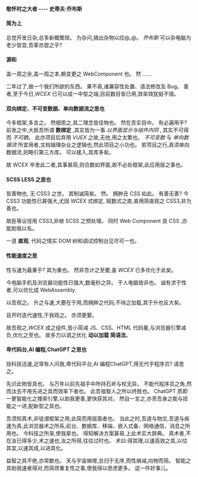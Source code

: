<!--DESC: {icon:{name:"lightbulb_circle",pkg:"mdi",type:"filled"},id:5} -->
<p align=center><svg width=8em src="@/@wcex/doc/assets/jobs.svg" ></svg></p>

#### 敬怀时之大者 ---- **史蒂夫·乔布斯**

#### 简为上

总觉开发日杂,总多新概繁琐。 为杂问,搞出杂物以应@\_@。
_乔布斯_ 可以杂电脑为老少皆宜,吾辈亦尝之乎?

#### 源和

盖一周之余,盖一周之本,赖变更之 WebComponent 也。 然 ......

二年过了,做一个我们所欲的东西。 果不易,诸兼容性处置、语法修改及 Bug。 善者,至于今日,_WCEX_ 已可以成一中型之端,目前数目皆已用,效率效犹挺不错。

#### 双向绑定、不可变数据、单向数据流之思也

今多框架,多言之。 然细思之,其二理念皆佳物也。 然在吾实目中。 有必遍用乎?
前发之中,大抵吾所谓 **数绑定** ,其实皆为一事 _以界面显示与组件内同_ , 其实不可得而 _不可数_。
此亦项目后弃用 _VUEX_ 之故,无他,用之太繁也。 _不可变数_ 与 _单向数据流_ 所宜用者,文档辑理杂业之逻辑也,然此项目之小功也。 若项目之行,真须单向数据流,则略引第三方库。 可以接入,其库多矣。

故 WCEX 卒舍此二者,其事甚简,则合数如界面,故不必处框架,此应用层之事也。

#### SCSS LESS 之思也

皆善物也, 无 CSS3 之世。 其制诚简矣。
然。 拥肿丑 CSS 如此。 有善无善?
今 CSS3 功能性已甚强大,尤因 _WCEX_ 式绑定, 赋数式之直,直用简直观之 CSS3,非为善也。

故臣等议径用 CSS3,非继 SCSS 之预处理。 同时 Web Component 良 CSS ,亦能助我以名。

一道 **直观**, 代码之情实 DOM 树和调试控制台见尽可一也。

#### 性能速度之思

性与速为最重乎? 其为重也。 然非吾计之至要,虽 _WCEX_ 已多优化于此矣。

今电脑手机及浏览器功能性已强大,数毫秒之异。 于人电脑皆非也。 诚有求于性者,可以优化成 WebAssembly.

以吾观之。 升之与速,大要在于用,而拥肿之代码,不待之加载,其于升也反大矣。

且开时迭代速性,于我观之。 亦须更要。

故吾观之,_WCEX_ 成之组件,皆小简减 JS、CSS、HTML 代码量,与浏览器引擎减负,优化之至也。 故多力以调之优化 **动以加载** **简语法**。

#### 卑代码台,AI 编程,ChatGPT 之思也

技科技迅速,近常有人问我,卑代码平台,AI 编程ChatGPT,得无代乎程序员? 请思之。

先识此物皆具也。 与万年以前先祖手中所持石斧与杖无异。 不能代程序员之角,然而汰去不用先进之具而效率下者也。 此吾祖智人之所以终胜也。 ChatGPT 质即一更智能化之搜索引擎,以助我更善,更快获其对。 然自一言之,亦责吾身之能与技能之一进,配新型之具也。

吾须知真术,非徒谓框架之用,此简而用层面者也。 当此之时,吾道与物交,吾道与疾速为真,此浏览器术之所系,前台、数据库、移端、嵌入式备、网络通信、消息之所用也。 今科技之所渐,使我辈也。 得知解决方案甚易,上此术实大辞典。 真术者,不在汝已得多少,术之速也,汝之所得,往往过时也。 术曰:得其理,以速高效之具,以估其宜,以速其成,以进其化。

益智之具不绝,亦常数也。 天与宇宙熵增,总归于无序,而性熵减,向物而简。 智能之具助我速者得对,而简烦重复性之事,使我得以思虑更多。 这一件好事儿。
